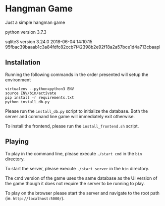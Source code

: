 Hangman Game
=====
Just a simple hangman game

python version 3.7.3

sqlite3 version 3.24.0 2018-06-04 14:10:15 95fbac39baaab1c3a84fdfc82ccb7f42398b2e92f18a2a57bce1d4a713cbaapl

## Installation

Running the following commands in the order presented will setup the environment

```
virtualenv --python=python3 ENV
source ENV/bin/activate
pip install -r requirements.txt
python install_db.py
```

Please run the `install_db.py` script to initialize the database. Both the server and command line game will immediately exit otherwise.

To install the frontend, please run the `install_frontend.sh` script. 

## Playing

To play in the command line, please execute `./start cmd` in the `bin` directory.

To start the server, please execute `./start server` in the `bin` directory.

The cmd version of the game uses the same database as the UI version of the game though it does not require the server to be running to play.

To play on the browser please start the server and navigate to the root path (ie. `http://localhost:5000/`).

